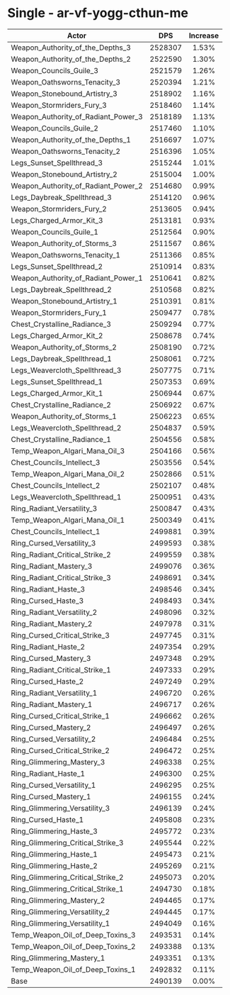 # Single - ar-vf-yogg-cthun-me
| Actor | DPS | Increase |
|---|:---:|:---:|
|Weapon_Authority_of_the_Depths_3|2528307|1.53%|
|Weapon_Authority_of_the_Depths_2|2522590|1.30%|
|Weapon_Councils_Guile_3|2521579|1.26%|
|Weapon_Oathsworns_Tenacity_3|2520394|1.21%|
|Weapon_Stonebound_Artistry_3|2518902|1.16%|
|Weapon_Stormriders_Fury_3|2518460|1.14%|
|Weapon_Authority_of_Radiant_Power_3|2518189|1.13%|
|Weapon_Councils_Guile_2|2517460|1.10%|
|Weapon_Authority_of_the_Depths_1|2516697|1.07%|
|Weapon_Oathsworns_Tenacity_2|2516396|1.05%|
|Legs_Sunset_Spellthread_3|2515244|1.01%|
|Weapon_Stonebound_Artistry_2|2515004|1.00%|
|Weapon_Authority_of_Radiant_Power_2|2514680|0.99%|
|Legs_Daybreak_Spellthread_3|2514120|0.96%|
|Weapon_Stormriders_Fury_2|2513605|0.94%|
|Legs_Charged_Armor_Kit_3|2513181|0.93%|
|Weapon_Councils_Guile_1|2512564|0.90%|
|Weapon_Authority_of_Storms_3|2511567|0.86%|
|Weapon_Oathsworns_Tenacity_1|2511366|0.85%|
|Legs_Sunset_Spellthread_2|2510914|0.83%|
|Weapon_Authority_of_Radiant_Power_1|2510641|0.82%|
|Legs_Daybreak_Spellthread_2|2510568|0.82%|
|Weapon_Stonebound_Artistry_1|2510391|0.81%|
|Weapon_Stormriders_Fury_1|2509477|0.78%|
|Chest_Crystalline_Radiance_3|2509294|0.77%|
|Legs_Charged_Armor_Kit_2|2508678|0.74%|
|Weapon_Authority_of_Storms_2|2508190|0.72%|
|Legs_Daybreak_Spellthread_1|2508061|0.72%|
|Legs_Weavercloth_Spellthread_3|2507775|0.71%|
|Legs_Sunset_Spellthread_1|2507353|0.69%|
|Legs_Charged_Armor_Kit_1|2506944|0.67%|
|Chest_Crystalline_Radiance_2|2506922|0.67%|
|Weapon_Authority_of_Storms_1|2506223|0.65%|
|Legs_Weavercloth_Spellthread_2|2504837|0.59%|
|Chest_Crystalline_Radiance_1|2504556|0.58%|
|Temp_Weapon_Algari_Mana_Oil_3|2504166|0.56%|
|Chest_Councils_Intellect_3|2503556|0.54%|
|Temp_Weapon_Algari_Mana_Oil_2|2502866|0.51%|
|Chest_Councils_Intellect_2|2502107|0.48%|
|Legs_Weavercloth_Spellthread_1|2500951|0.43%|
|Ring_Radiant_Versatility_3|2500847|0.43%|
|Temp_Weapon_Algari_Mana_Oil_1|2500349|0.41%|
|Chest_Councils_Intellect_1|2499881|0.39%|
|Ring_Cursed_Versatility_3|2499593|0.38%|
|Ring_Radiant_Critical_Strike_2|2499559|0.38%|
|Ring_Radiant_Mastery_3|2499076|0.36%|
|Ring_Radiant_Critical_Strike_3|2498691|0.34%|
|Ring_Radiant_Haste_3|2498546|0.34%|
|Ring_Cursed_Haste_3|2498493|0.34%|
|Ring_Radiant_Versatility_2|2498096|0.32%|
|Ring_Radiant_Mastery_2|2497978|0.31%|
|Ring_Cursed_Critical_Strike_3|2497745|0.31%|
|Ring_Radiant_Haste_2|2497354|0.29%|
|Ring_Cursed_Mastery_3|2497348|0.29%|
|Ring_Radiant_Critical_Strike_1|2497333|0.29%|
|Ring_Cursed_Haste_2|2497249|0.29%|
|Ring_Radiant_Versatility_1|2496720|0.26%|
|Ring_Radiant_Mastery_1|2496717|0.26%|
|Ring_Cursed_Critical_Strike_1|2496662|0.26%|
|Ring_Cursed_Mastery_2|2496497|0.26%|
|Ring_Cursed_Versatility_2|2496484|0.25%|
|Ring_Cursed_Critical_Strike_2|2496472|0.25%|
|Ring_Glimmering_Mastery_3|2496338|0.25%|
|Ring_Radiant_Haste_1|2496300|0.25%|
|Ring_Cursed_Versatility_1|2496295|0.25%|
|Ring_Cursed_Mastery_1|2496155|0.24%|
|Ring_Glimmering_Versatility_3|2496139|0.24%|
|Ring_Cursed_Haste_1|2495808|0.23%|
|Ring_Glimmering_Haste_3|2495772|0.23%|
|Ring_Glimmering_Critical_Strike_3|2495544|0.22%|
|Ring_Glimmering_Haste_1|2495473|0.21%|
|Ring_Glimmering_Haste_2|2495269|0.21%|
|Ring_Glimmering_Critical_Strike_2|2495073|0.20%|
|Ring_Glimmering_Critical_Strike_1|2494730|0.18%|
|Ring_Glimmering_Mastery_2|2494465|0.17%|
|Ring_Glimmering_Versatility_2|2494445|0.17%|
|Ring_Glimmering_Versatility_1|2494049|0.16%|
|Temp_Weapon_Oil_of_Deep_Toxins_3|2493531|0.14%|
|Temp_Weapon_Oil_of_Deep_Toxins_2|2493388|0.13%|
|Ring_Glimmering_Mastery_1|2493351|0.13%|
|Temp_Weapon_Oil_of_Deep_Toxins_1|2492832|0.11%|
|Base|2490139|0.00%|
